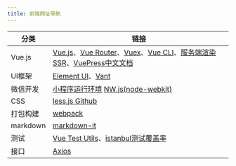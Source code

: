 ```yaml
---
title: 前端网址导航
---
```


分类 | 链接
--- | ---
Vue.js | [Vue.js](https://cn.vuejs.org/v2/guide/)、[Vue Router](https://router.vuejs.org/zh/)、[Vuex](https://vuex.vuejs.org/zh/)、[Vue CLI](https://cli.vuejs.org/zh/)、[服务端渲染SSR](https://ssr.vuejs.org/zh/)、[VuePress中文文档](https://www.vuepress.cn/)
UI框架 | [Element UI](https://element.eleme.cn/#/zh-CN/component/radio)、[Vant](https://vant-contrib.gitee.io/vant/#/zh-CN/)
微信开发 | [小程序运行环境](https://developers.weixin.qq.com/miniprogram/dev/framework/runtime/env.html) [NW.js(node-webkit)](https://github.com/nwjs/nw.js)
CSS | [less.js Github](https://github.com/less/less.js)
打包构建 | [webpack](https://www.webpackjs.com/)
markdown | [markdown-it](https://github.com/markdown-it/markdown-it)
测试 | [Vue Test Utils](https://vue-test-utils.vuejs.org/zh/)、[istanbul测试覆盖率](https://istanbul.js.org/)
接口 | [Axios](https://github.com/axios/axios)
